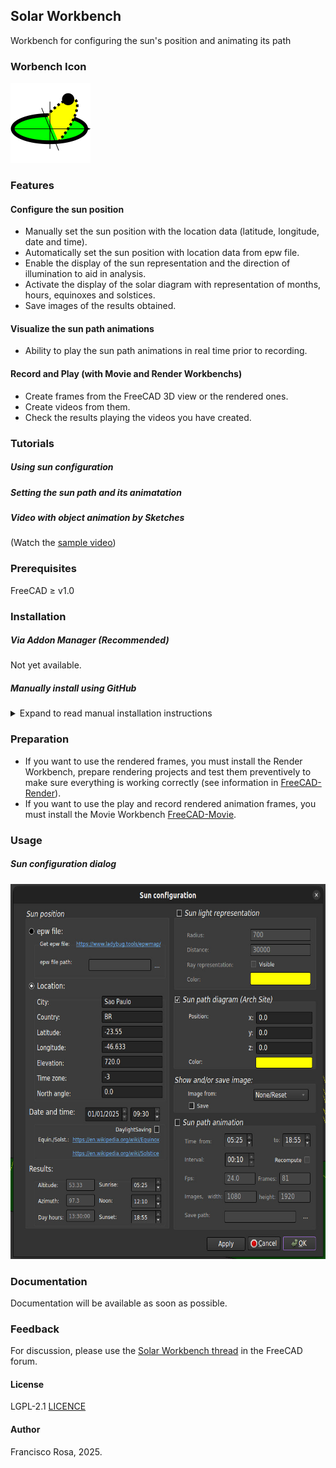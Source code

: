 ## Solar Workbench
Workbench for configuring the sun's position and animating its path

### Worbench Icon
![Solar Workbench Icon](./icons//SolarIcon.svg)

### Features
#### Configure the sun position

* Manually set the sun position with the location data (latitude, longitude, date and time).
* Automatically set the sun position with location data from epw file.
* Enable the display of the sun representation and the direction of illumination to aid in analysis.
* Activate the display of the solar diagram with representation of months, hours, equinoxes and solstices.
* Save images of the results obtained.

#### Visualize the sun path animations

* Ability to play the sun path animations in real time prior to recording.

#### Record and Play (with Movie and Render Workbenchs)

* Create frames from the FreeCAD 3D view or the rendered ones.   
* Create videos from them.  
* Check the results playing the videos you have created.

### Tutorials

##### Using sun configuration

##### Setting the sun path and its animatation

##### Video with object animation by Sketches

(Watch the [sample video](https://youtu.be/nT1_mGFQwXE?si=TemWHlLiOsnyXDa8))


### Prerequisites 
FreeCAD ≥ v1.0 

### Installation

##### Via Addon Manager (Recommended)

Not yet available.

##### Manually install using GitHub

<details><summary>Expand to read manual installation instructions</summary>

- Download the ZIP file (click 'Clone or Download' button above) 
- For Ubuntu and similar OS's, extract it inside */home/username/.local/share/FreeCAD/Mod*   
- For Windows, extract it inside *C: \Users\your_user_name\AppData\Roaming\FreeCAD\Mod*
- On macOS it is usually */Users/username/Library/Preferences/FreeCAD/Mod*
- Launch FreeCAD

</details>

### Preparation

* If you want to use the rendered frames, you must install the Render Workbench, prepare rendering projects and test them preventively to make sure everything is working correctly (see information in [FreeCAD-Render](https://github.com/FreeCAD/FreeCAD-render)).
* If you want to use the play and record rendered animation frames, you must install the Movie Workbench [FreeCAD-Movie](https://github.com/Francisco-Rosa/FreeCAD-Movie/tree/master).


### Usage

##### Sun configuration dialog  

<img src=./Docs/Sun_dialog.jpg height=600>

### Documentation
Documentation will be available as soon as possible.

  ### Feedback 
For discussion, please use the [Solar Workbench thread](https://forum.freecadweb.org/) in the FreeCAD forum.

#### License 
LGPL-2.1 [LICENCE](./LICENCE)

#### Author
Francisco Rosa, 2025.
